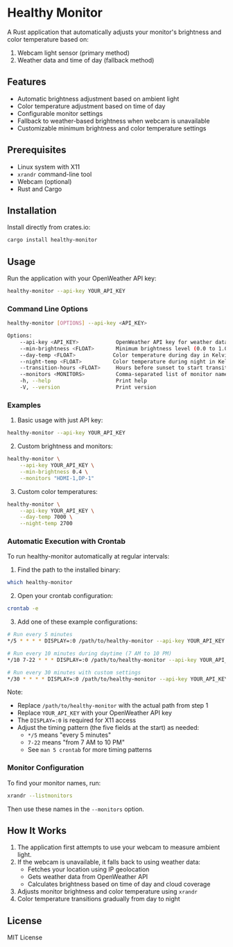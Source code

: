 # Healthy Monitor

A Rust application that automatically adjusts your monitor's brightness and color temperature based on:
1. Webcam light sensor (primary method)
2. Weather data and time of day (fallback method)

## Features
- Automatic brightness adjustment based on ambient light
- Color temperature adjustment based on time of day
- Configurable monitor settings
- Fallback to weather-based brightness when webcam is unavailable
- Customizable minimum brightness and color temperature settings

## Prerequisites
- Linux system with X11
- `xrandr` command-line tool
- Webcam (optional)
- Rust and Cargo

## Installation

Install directly from crates.io:
```bash
cargo install healthy-monitor
```

## Usage

Run the application with your OpenWeather API key:
```bash
healthy-monitor --api-key YOUR_API_KEY
```

### Command Line Options

```bash
healthy-monitor [OPTIONS] --api-key <API_KEY>

Options:
    --api-key <API_KEY>            OpenWeather API key for weather data [env: OPEN_WEATHER_API_KEY]
    --min-brightness <FLOAT>       Minimum brightness level (0.0 to 1.0) [default: 0.6]
    --day-temp <FLOAT>            Color temperature during day in Kelvin [default: 6500]
    --night-temp <FLOAT>          Color temperature during night in Kelvin [default: 3500]
    --transition-hours <FLOAT>     Hours before sunset to start transitioning [default: 2.0]
    --monitors <MONITORS>          Comma-separated list of monitor names [default: "DP-0,HDMI-0"]
    -h, --help                     Print help
    -V, --version                  Print version
```

### Examples

1. Basic usage with just API key:
```bash
healthy-monitor --api-key YOUR_API_KEY
```

2. Custom brightness and monitors:
```bash
healthy-monitor \
    --api-key YOUR_API_KEY \
    --min-brightness 0.4 \
    --monitors "HDMI-1,DP-1"
```

3. Custom color temperatures:
```bash
healthy-monitor \
    --api-key YOUR_API_KEY \
    --day-temp 7000 \
    --night-temp 2700
```

### Automatic Execution with Crontab

To run healthy-monitor automatically at regular intervals:

1. Find the path to the installed binary:
```bash
which healthy-monitor
```

2. Open your crontab configuration:
```bash
crontab -e
```

3. Add one of these example configurations:

```bash
# Run every 5 minutes
*/5 * * * * DISPLAY=:0 /path/to/healthy-monitor --api-key YOUR_API_KEY

# Run every 10 minutes during daytime (7 AM to 10 PM)
*/10 7-22 * * * DISPLAY=:0 /path/to/healthy-monitor --api-key YOUR_API_KEY

# Run every 30 minutes with custom settings
*/30 * * * * DISPLAY=:0 /path/to/healthy-monitor --api-key YOUR_API_KEY --min-brightness 0.4 --monitors "HDMI-1,DP-1"
```

Note: 
- Replace `/path/to/healthy-monitor` with the actual path from step 1
- Replace `YOUR_API_KEY` with your OpenWeather API key
- The `DISPLAY=:0` is required for X11 access
- Adjust the timing pattern (the five fields at the start) as needed:
  - `*/5` means "every 5 minutes"
  - `7-22` means "from 7 AM to 10 PM"
  - See `man 5 crontab` for more timing patterns

### Monitor Configuration

To find your monitor names, run:
```bash
xrandr --listmonitors
```

Then use these names in the `--monitors` option.

## How It Works

1. The application first attempts to use your webcam to measure ambient light.
2. If the webcam is unavailable, it falls back to using weather data:
   - Fetches your location using IP geolocation
   - Gets weather data from OpenWeather API
   - Calculates brightness based on time of day and cloud coverage
3. Adjusts monitor brightness and color temperature using `xrandr`
4. Color temperature transitions gradually from day to night

## License

MIT License 